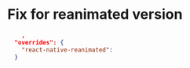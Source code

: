 
# Fix for reanimated version
```json
    ,
  "overrides": {
    "react-native-reanimated": 
  }
```